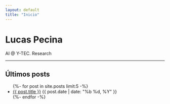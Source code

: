 ```yaml
---
layout: default
title: "Inicio"
---
```


# Lucas Pecina

AI @ Y-TEC. Research

---

## Últimos posts
<ul class="post-list">
{%- for post in site.posts limit:5 -%}
  <li>
    <a class="post-link" href="{{ post.url | relative_url }}">{{ post.title }}</a>
    <span class="meta">{{ post.date | date: "%b %d, %Y" }}</span>
  </li>
{%- endfor -%}
</ul>